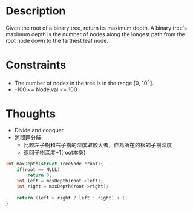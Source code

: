 # Description

Given the root of a binary tree, return its maximum depth.
A binary tree's maximum depth is the number of nodes along the longest path from the root node down to the farthest leaf node.

# Constraints

- The number of nodes in the tree is in the range [0, 10<sup>4</sup>].
- -100 <= Node.val <= 100

# Thoughts

- Divide and conquer
- 將問題分解:
	- 比較左子樹和右子樹的深度取較大者，作為所在的根的子樹深度
	- 返回子樹深度+1(root本身)

```c
int maxDepth(struct TreeNode *root){
	if(root == NULL)
		return 0;
	int left = maxDepth(root->left);
	int right = maxDepth(root->right);
	
	return (left > right ? left : right) + 1;
}
```

